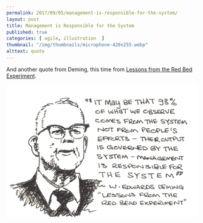 ```yaml
---
permalink: 2017/09/05/management-is-responsible-for-the-system/
layout: post
title: Management is Responsible for the System
published: true
categories: [ agile, illustration  ]
thumbnail: "/img/thumbnails/microphone-420x255.webp"
alttext: quote
---
```


And another quote from Deming, this time from <a href="https://www.youtube.com/watch?v=HmCjr6cwDpI">Lessons from the Red Bed Experiment</a>.

![sketch](/img/posts/management-is-responsible-for-the-system/management-is-responsible-for-the-system.webp)
